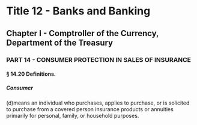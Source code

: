 
# Title 12 - Banks and Banking
## Chapter I - Comptroller of the Currency, Department of the Treasury
### PART 14 - CONSUMER PROTECTION IN SALES OF INSURANCE
#### § 14.20 Definitions.
##### Consumer

(d)means an individual who purchases, applies to purchase, or is solicited to purchase from a covered person insurance products or annuities primarily for personal, family, or household purposes.
